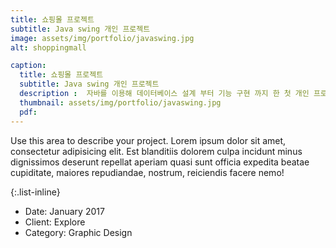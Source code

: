 ```yaml
---
title: 쇼핑몰 프로젝트
subtitle: Java swing 개인 프로젝트
image: assets/img/portfolio/javaswing.jpg
alt: shoppingmall

caption:
  title: 쇼핑몰 프로젝트
  subtitle: Java swing 개인 프로젝트
  description :  자바를 이용해 데이터베이스 설계 부터 기능 구현 까지 한 첫 개인 프로젝트 입니다 트랜잭션, 예외처리, junit4 test를 사용하여 주문 ,제품관리, 회원관리 기능을  모두 구현 하였습니다
  thumbnail: assets/img/portfolio/javaswing.jpg
  pdf: 
---
```

Use this area to describe your project. Lorem ipsum dolor sit amet, consectetur adipisicing elit. Est blanditiis dolorem culpa incidunt minus dignissimos deserunt repellat aperiam quasi sunt officia expedita beatae cupiditate, maiores repudiandae, nostrum, reiciendis facere nemo!

{:.list-inline}
- Date: January 2017
- Client: Explore
- Category: Graphic Design

